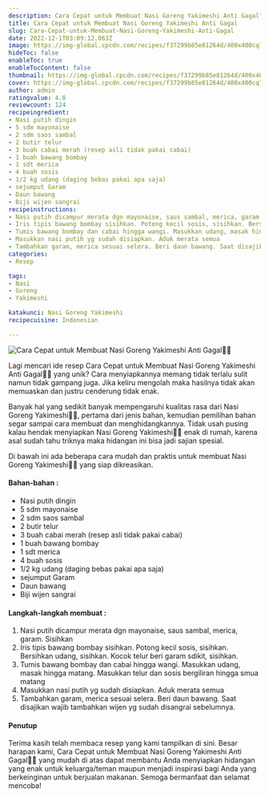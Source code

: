 ```yaml
---
description: Cara Cepat untuk Membuat Nasi Goreng Yakimeshi Anti Gagal"
title: Cara Cepat untuk Membuat Nasi Goreng Yakimeshi Anti Gagal
slug: Cara-Cepat-untuk-Membuat-Nasi-Goreng-Yakimeshi-Anti-Gagal
date: 2022-12-1T03:09:12.063Z
image: https://img-global.cpcdn.com/recipes/f37299b85e81264d/400x400cq70/photo.jpg
hideToc: false
enableToc: true
enableTocContent: false
thumbnail: https://img-global.cpcdn.com/recipes/f37299b85e81264d/400x400cq70/photo.jpg
cover: https://img-global.cpcdn.com/recipes/f37299b85e81264d/400x400cq70/photo.jpg
author: admin
ratingvalue: 4.8
reviewcount: 124
recipeingredient:
- Nasi putih dingin
- 5 sdm mayonaise
- 2 sdm saos sambal
- 2 butir telur
- 3 buah cabai merah (resep asli tidak pakai cabai)
- 1 buah bawang bombay
- 1 sdt merica
- 4 buah sosis
- 1/2 kg udang (daging bebas pakai apa saja)
- sejumput Garam
- Daun bawang
- Biji wijen sangrai
recipeinstructions:
- Nasi putih dicampur merata dgn mayonaise, saus sambal, merica, garam. Sisihkan
- Iris tipis bawang bombay sisihkan. Potong kecil sosis, sisihkan. Bersihkan udang, sisihkan. Kocok telur beri garam sdikit, sisihkan.
- Tumis bawang bombay dan cabai hingga wangi. Masukkan udang, masak hingga matang. Masukkan telur dan sosis bergiliran hingga smua matang
- Masukkan nasi putih yg sudah disiapkan. Aduk merata semua
- Tambahkan garam, merica sesuai selera. Beri daun bawang. Saat disajikan wajib tambahkan wijen yg sudah disangrai sebelumnya.
categories:
- Resep

tags:
- Nasi
- Goreng
- Yakimeshi

katakunci: Nasi Goreng Yakimeshi
recipecuisine: Indonesian

---
```


![Cara Cepat untuk Membuat Nasi Goreng Yakimeshi Anti Gagal👩‍🍳](https://img-global.cpcdn.com/recipes/f37299b85e81264d/400x400cq70/photo.jpg)

Lagi mencari ide resep Cara Cepat untuk Membuat Nasi Goreng Yakimeshi Anti Gagal👩‍🍳 yang unik? Cara menyiapkannya memang tidak terlalu sulit namun tidak gampang juga. Jika keliru mengolah maka hasilnya tidak akan memuaskan dan justru cenderung tidak enak.

Banyak hal yang sedikit banyak mempengaruhi kualitas rasa dari Nasi Goreng Yakimeshi👩‍🍳, pertama dari jenis bahan, kemudian pemilihan bahan segar sampai cara membuat dan menghidangkannya. Tidak usah pusing kalau hendak menyiapkan Nasi Goreng Yakimeshi👩‍🍳 enak di rumah, karena asal sudah tahu triknya maka hidangan ini bisa jadi sajian spesial.

Di bawah ini ada beberapa cara mudah dan praktis untuk membuat Nasi Goreng Yakimeshi👩‍🍳 yang siap dikreasikan.

<!--inarticleads1-->

#### Bahan-bahan :

- Nasi putih dingin
- 5 sdm mayonaise
- 2 sdm saos sambal
- 2 butir telur
- 3 buah cabai merah (resep asli tidak pakai cabai)
- 1 buah bawang bombay
- 1 sdt merica
- 4 buah sosis
- 1/2 kg udang (daging bebas pakai apa saja)
- sejumput Garam
- Daun bawang
- Biji wijen sangrai

<!--inarticleads2-->

#### Langkah-langkah membuat :

1. Nasi putih dicampur merata dgn mayonaise, saus sambal, merica, garam. Sisihkan
1. Iris tipis bawang bombay sisihkan. Potong kecil sosis, sisihkan. Bersihkan udang, sisihkan. Kocok telur beri garam sdikit, sisihkan.
1. Tumis bawang bombay dan cabai hingga wangi. Masukkan udang, masak hingga matang. Masukkan telur dan sosis bergiliran hingga smua matang
1. Masukkan nasi putih yg sudah disiapkan. Aduk merata semua
1. Tambahkan garam, merica sesuai selera. Beri daun bawang. Saat disajikan wajib tambahkan wijen yg sudah disangrai sebelumnya.

#### Penutup

Terima kasih telah membaca resep yang kami tampilkan di sini. Besar harapan kami, Cara Cepat untuk Membuat Nasi Goreng Yakimeshi Anti Gagal👩‍🍳 yang mudah di atas dapat membantu Anda menyiapkan hidangan yang enak untuk keluarga/teman maupun menjadi inspirasi bagi Anda yang berkeinginan untuk berjualan makanan. Semoga bermanfaat dan selamat mencoba!